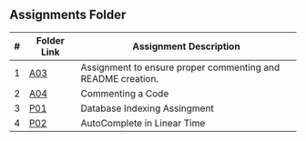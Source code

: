 ##  Assignments Folder

| # | Folder Link | Assignment Description |
|:-:| ----------- | ---------------------- | 
| 1 |[A03](https://github.com/apanta0525/3013-Algorithms-Panta/tree/main/Assignments/A03) |  Assignment to ensure proper commenting and README creation. |
| 2 |[A04](https://github.com/apanta0525/3013-Algorithms-Panta/tree/main/Assignments/A04) | Commenting a Code |
| 3 |[P01](https://github.com/apanta0525/3013-Algorithms-Panta/tree/main/Assignments/P01) | Database Indexing Assingment | 
| 4 |[P02](https://github.com/apanta0525/3013-Algorithms-Panta/tree/main/Assignments/P02) | AutoComplete in Linear Time |
